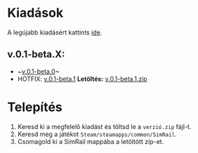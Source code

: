 # Kiadások
A legújabb kiadásért kattints [ide](https://github.com/vsumpi/simrail-feladatok/releases/latest).

## v.0.1-beta.X:
- ~[v.0.1-beta.0](https://github.com/vsumpi/simrail-feladatok/releases/tag/v0.1-beta.0)~
- HOTFIX: [v.0.1-beta.1](https://github.com/vsumpi/simrail-feladatok/releases/tag/v0.1-beta.1) **Letöltés:** [v.0.1-beta.1.zip](https://github.com/vsumpi/simrail-feladatok/releases/download/v0.1-beta.1/v0.1-beta.1.zip)

# Telepítés
1. Keresd ki a megfelelő kiadást és töltsd le a `verzió.zip` fájl-t.
2. Keresd meg a játékot `Steam/steamapps/common/SimRail`.
3. Csomagold ki a SimRail mappába a letöltött zip-et.

